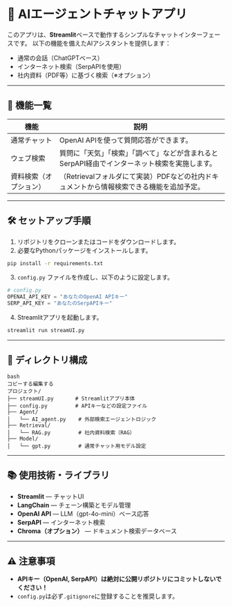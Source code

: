# 🤖 AIエージェントチャットアプリ
このアプリは、**Streamlit**ベースで動作するシンプルなチャットインターフェースです。
以下の機能を備えたAIアシスタントを提供します：
- 通常の会話（ChatGPTベース）
- インターネット検索（SerpAPIを使用）
- 社内資料（PDF等）に基づく検索（※オプション）

---

## 🚀 機能一覧

| 機能 | 説明 |
| --- | --- |
| 通常チャット | OpenAI APIを使って質問応答ができます。 |
| ウェブ検索 | 質問に「天気」「検索」「調べて」などが含まれるとSerpAPI経由でインターネット検索を実施します。 |
| 資料検索（オプション） | （Retrievalフォルダにて実装）PDFなどの社内ドキュメントから情報検索できる機能を追加予定。 |

---

## 🛠 セットアップ手順

1. リポジトリをクローンまたはコードをダウンロードします。
2. 必要なPythonパッケージをインストールします。

```bash
pip install -r requirements.txt
```
3.  `config.py` ファイルを作成し、以下のように設定します。

```python
# config.py
OPENAI_API_KEY = "あなたのOpenAI APIキー"
SERP_API_KEY = "あなたのSerpAPIキー"

```

4. Streamlitアプリを起動します。

```bash
streamlit run streamUI.py

```

---

## 📁 ディレクトリ構成

```
bash
コピーする編集する
プロジェクト/
├── streamUI.py       # Streamlitアプリ本体
├── config.py         # APIキーなどの設定ファイル
├── Agent/
│   └── AI_agent.py    # 外部検索エージェントロジック
├── Retrieval/
│   └── RAG.py         # 社内資料検索（RAG）
├── Model/
│   └── gpt.py         # 通常チャット用モデル設定

```

---

## 📚 使用技術・ライブラリ

- **Streamlit** — チャットUI
- **LangChain** — チェーン構築とモデル管理
- **OpenAI API** — LLM（gpt-4o-mini）ベース応答
- **SerpAPI** — インターネット検索
- **Chroma（オプション）** — ドキュメント検索データベース

---

## ⚠ 注意事項

- **APIキー（OpenAI, SerpAPI）は絶対に公開リポジトリにコミットしないでください！**
- `config.py`は必ず`.gitignore`に登録することを推奨します。
